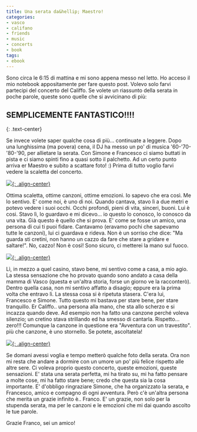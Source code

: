 ```yaml
---
title: Una serata da&hellip; Maestro!
categories:
- vasco
- califano
- friends
- music
- concerts
- book
tags:
- ebook
---
```

Sono circa le 6:15 di mattina e mi sono appena messo nel letto. Ho acceso il
mio notebook appositamente per fare questo post. Volevo solo farvi partecipi
del concerto del Califfo. Se volete un riassunto della serata in poche parole,
queste sono quelle che si avvicinano di più:

## SEMPLICEMENTE FANTASTICO!!!!
{: .text-center}
  
Se invece volete saper qualche cosa di più... continuate a leggere. Dopo una
lunghissima (ma povera) cena, il DJ ha messo un po' di musica '60-'70-'80-'90,
per allietare la serata. Con Simone e Francesco ci siamo buttati in pista e ci
siamo spinti fino a quasi sotto il palchetto. Ad un certo punto arriva er
Maestro e subito a scattare foto! :) Prima di tutto voglio farvi vedere la
scaletta del concerto.  

[![]({{site.url}}/images/scaletta.jpg){: .align-center}]({{site.url}}/images/scaletta.jpg)

Ottima scaletta, ottime canzoni, ottime emozioni. Io sapevo che era così. Me lo
sentivo. E' come noi, è uno di noi. Quando cantava, stavo lì a due metri e
potevo vedere i suoi occhi. Occhi profondi, pieni di vita, sinceri, buoni. Lui
è cosi. Stavo lì, lo guardavo e mi dicevo... io questo lo conosco, lo conosco
da una vita. Già questo è quello che si prova. E' come se fosse un amico, una
persona di cui ti puoi fidare. Cantavamo (eravamo pochi che sapevamo tutte le
canzoni), lui ci guardava e rideva. Non è un sorriso che dice: "Ma guarda sti
cretini, non hanno un cazzo da fare che stare a gridare e saltare!". No,
cazzo! Non è così! Sono sicuro, ci metterei la mano sul fuoco.  

[![]({{site.url}}/images/IMG_0291.JPG){: .align-center}]({{site.url}}/images/IMG_0291.JPG)
  
Lì, in mezzo a quel casino, stavo bene, mi sentivo come a casa, a mio agio. La
stessa sensazione che ho provato quando sono andato a casa della mamma di
Vasco (questa e un'altra storia, forse un giorno ve la racconterò). Dentro
quella casa, non mi sentivo affatto a disagio; eppure era la prima volta che
entravo lì. La stessa cosa si è ripetuta stasera. C'era lui, Francesco e
Simone. Tutto questo mi bastava per stare bene, per stare tranquillo. Er
Califfo.. una persona alla mano, che sta allo scherzo e si incazza quando
deve. Ad esempio non ha fatto una canzone perché voleva silenzio; un cretino
stava strillando ed ha smesso di cantarla. Rispetto... zero!!! Comunque la
canzone in questione era "Avventura con un travestito". più che canzone, è uno
stornello. Se potete, ascoltatela!

[![]({{site.url}}/images/IMG_0268.JPG){: .align-center}]({{site.url}}/images/IMG_0268.JPG)

Se domani avessi voglia e tempo metterò qualche foto della serata. Ora non mi
resta che andare a dormire con un umore un po' più felice rispetto alle altre
sere. Ci voleva proprio questo concerto, queste emozioni, queste sensazioni.
E' stata una serata perfetta, mi ha tirato su, mi ha fatto pensare a molte
cose, mi ha fatto stare bene; credo che questa sia la cosa importante. E'
d'obbligo ringraziare Simone, che ha organizzato la serata, e Francesco, amico
e compagno di ogni avventura. Però c'è un'altra persona che merita un grazie
infinito è.. Franco. E' un grazie, non solo per la stupenda serata, ma per le
canzoni e le emozioni che mi dai quando ascolto le tue parole.

Grazie Franco, sei un amico!